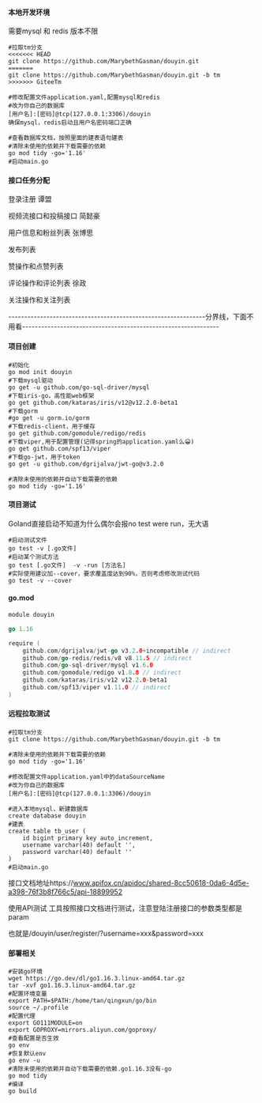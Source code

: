 #### 本地开发环境

需要mysql 和 redis 版本不限

```shell
#拉取tm分支
<<<<<<< HEAD
git clone https://github.com/MarybethGasman/douyin.git
=======
git clone https://github.com/MarybethGasman/douyin.git -b tm
>>>>>>> GiteeTm

#修改配置文件application.yaml,配置mysql和redis
#改为你自己的数据库
[用户名]:[密码]@tcp(127.0.0.1:3306)/douyin
确保mysql，redis启动且用户名密码端口正确

#查看数据库文档，按照里面的建表语句建表
#清除未使用的依赖并下载需要的依赖
go mod tidy -go='1.16'
#启动main.go
```

#### 接口任务分配

登录注册 谭盟

视频流接口和投稿接口 简懿豪

用户信息和粉丝列表 张博思

发布列表 

赞操作和点赞列表

评论操作和评论列表 徐政

关注操作和关注列表





--------------------------------------------------------------分界线，下面不用看--------------------------------------------------------------







#### 项目创建

```shell
#初始化
go mod init douyin
#下载mysql驱动
go get -u github.com/go-sql-driver/mysql
#下载iris-go，高性能web框架
go get github.com/kataras/iris/v12@v12.2.0-beta1
#下载gorm
#go get -u gorm.io/gorm
#下载redis-client，用于缓存
go get github.com/gomodule/redigo/redis
#下载viper,用于配置管理(记得spring的application.yaml么😀)
go get github.com/spf13/viper
#下载go-jwt，用于token
go get -u github.com/dgrijalva/jwt-go@v3.2.0

#清除未使用的依赖并自动下载需要的依赖
go mod tidy -go='1.16'
```

#### 项目测试

Goland直接启动不知道为什么偶尔会报no test were run，无大语

```shell
#启动测试文件
go test -v [.go文件]
#启动某个测试方法
go test [.go文件]  -v -run [方法名]
#实际使用建议加--cover，要求覆盖度达到90%，否则考虑修改测试代码
go test -v --cover
```

#### go.mod

```go
module douyin

go 1.16

require (
	github.com/dgrijalva/jwt-go v3.2.0+incompatible // indirect
	github.com/go-redis/redis/v8 v8.11.5 // indirect
	github.com/go-sql-driver/mysql v1.6.0
	github.com/gomodule/redigo v1.8.8 // indirect
	github.com/kataras/iris/v12 v12.2.0-beta1
	github.com/spf13/viper v1.11.0 // indirect
)
```



#### 远程拉取测试

```shell
#拉取tm分支
git clone https://github.com/MarybethGasman/douyin.git -b tm

#清除未使用的依赖并下载需要的依赖
go mod tidy -go='1.16'

#修改配置文件application.yaml中的dataSourceName
#改为你自己的数据库
[用户名]:[密码]@tcp(127.0.0.1:3306)/douyin

#进入本地mysql，新建数据库
create database douyin
#建表
create table tb_user (
	id bigint primary key auto_increment,
	username varchar(40) default '',
	password varchar(40) default ''
)
#启动main.go
```

接口文档地址https://www.apifox.cn/apidoc/shared-8cc50618-0da6-4d5e-a398-76f3b8f766c5/api-18899952

使用API测试 工具按照接口文档进行测试，注意登陆注册接口的参数类型都是param

也就是/douyin/user/register/?username=xxx&password=xxx

#### 部署相关

```shell
#安装go环境
wget https://go.dev/dl/go1.16.3.linux-amd64.tar.gz
tar -xvf go1.16.3.linux-amd64.tar.gz
#配置环境变量
export PATH=$PATH:/home/tan/qingxun/go/bin
source ~/.profile
#配置代理
export GO111MODULE=on
export GOPROXY=mirrors.aliyun.com/goproxy/
#查看配置是否生效
go env
#恢复默认env
go env -u
#清除未使用的依赖并自动下载需要的依赖.go1.16.3没有-go
go mod tidy
#编译
go build
```

